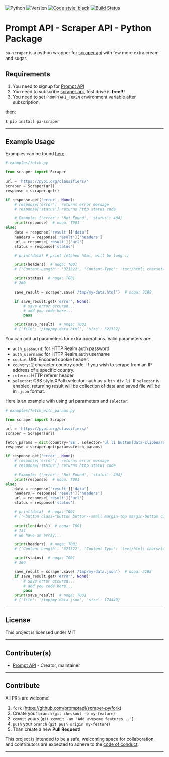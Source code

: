 ![Python](https://img.shields.io/badge/python-3.7.4-green.svg)
![Version](https://img.shields.io/badge/version-0.1.2-orange.svg)
[![Code style: black](https://img.shields.io/badge/code%20style-black-000000.svg)](https://github.com/psf/black)
[![Build Status](https://travis-ci.org/promptapi/scraper-py.svg?branch=main)](https://travis-ci.org/promptapi/scraper-py)

# Prompt API - Scraper API - Python Package

`pa-scraper` is a python wrapper for [scraper api][scraper-api] with few
more extra cream and sugar.

## Requirements

1. You need to signup for [Prompt API][promptapi-signup]
1. You need to subscribe [scraper api][scraper-api], test drive is **free!!!**
1. You need to set `PROMPTAPI_TOKEN` environment variable after subscription.

then;

```bash
$ pip install pa-scraper
```

---

## Example Usage

Examples can be found [here][examples].

```python
# examples/fetch.py

from scraper import Scraper

url = 'https://pypi.org/classifiers/'
scraper = Scraper(url)
response = scraper.get()

if response.get('error', None):
    # response['error']  returns error message
    # response['status'] returns http status code

    # Example: {'error': 'Not Found', 'status': 404}
    print(response)  # noqa: T001
else:
    data = response['result']['data']
    headers = response['result']['headers']
    url = response['result']['url']
    status = response['status']

    # print(data) # print fetched html, will be long :)

    print(headers)  # noqa: T001
    # {'Content-Length': '321322', 'Content-Type': 'text/html; charset=UTF-8', ... }

    print(status)  # noqa: T001
    # 200

    save_result = scraper.save('/tmp/my-data.html')  # noqa: S108

    if save_result.get('error', None):
        # save error occured...
        # add you code here...
        pass

    print(save_result)  # noqa: T001
    # {'file': '/tmp/my-data.html', 'size': 321322}

```

You can add url parameters for extra operations. Valid parameters are:

- `auth_password`: for HTTP Realm auth password
- `auth_username`: for HTTP Realm auth username
- `cookie`: URL Encoded cookie header.
- `country`: 2 character country code. If you wish to scrape from an IP address of a specific country.
- `referer`: HTTP referer header
- `selector`: CSS style XPath selector such as `a.btn div li`. If `selector`
  is enabled, returning result will be collection of data and saved file
  will be in `.json` format.

Here is an example with using url parameters and `selector`:

```python
# examples/fetch_with_params.py

from scraper import Scraper

url = 'https://pypi.org/classifiers/'
scraper = Scraper(url)

fetch_params = dict(country='EE', selector='ul li button[data-clipboard-text]')
response = scraper.get(params=fetch_params)

if response.get('error', None):
    # response['error']  returns error message
    # response['status'] returns http status code

    # Example: {'error': 'Not Found', 'status': 404}
    print(response)  # noqa: T001
else:
    data = response['result']['data']
    headers = response['result']['headers']
    url = response['result']['url']
    status = response['status']

    # print(data)  # noqa: T001
    # ['<button class="button button--small margin-top margin-bottom copy-tooltip copy-tooltip-w" ...\n', ]

    print(len(data))  # noqa: T001
    # 734
    # we have an array...

    print(headers)  # noqa: T001
    # {'Content-Length': '321322', 'Content-Type': 'text/html; charset=UTF-8', ... }

    print(status)  # noqa: T001
    # 200

    save_result = scraper.save('/tmp/my-data.json')  # noqa: S108
    if save_result.get('error', None):
        # save error occured...
        # add you code here...
        pass
    print(save_result)  # noqa: T001
    # {'file': '/tmp/my-data.json', 'size': 174449}

```

---

## License

This project is licensed under MIT

---

## Contributer(s)

* [Prompt API](https://github.com/promptapi) - Creator, maintainer

---

## Contribute

All PR’s are welcome!

1. `fork` (https://github.com/promptapi/scraper-py/fork)
1. Create your `branch` (`git checkout -b my-feature`)
1. `commit` yours (`git commit -am 'Add awesome features...'`)
1. `push` your `branch` (`git push origin my-feature`)
1. Than create a new **Pull Request**!

This project is intended to be a safe,
welcoming space for collaboration, and contributors are expected to adhere to
the [code of conduct][coc].

---

[scraper-api]:      https://promptapi.com/marketplace/description/scraper-api
[promptapi-signup]: https://promptapi.com/#signup-form
[coc]:              https://github.com/promptapi/scraper-py/blob/main/CODE_OF_CONDUCT.md
[examples]:         https://github.com/promptapi/scraper-py/blob/main/examples/
